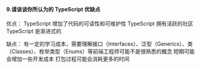 #### 9.请谈谈你所认为的 TypeScript 优缺点

优点：
TypeScript 增加了代码的可读性和可维护性
TypeScript 拥有活跃的社区
TypeScript 是渐进式的

缺点：
有一定的学习成本，需要理解接口（Interfaces）、泛型（Generics）、类（Classes）、枚举类型（Enums）等前端工程师可能不是很熟悉的概念
短期可能会增加一些开发成本
打包过程可能会消耗更多的时间
